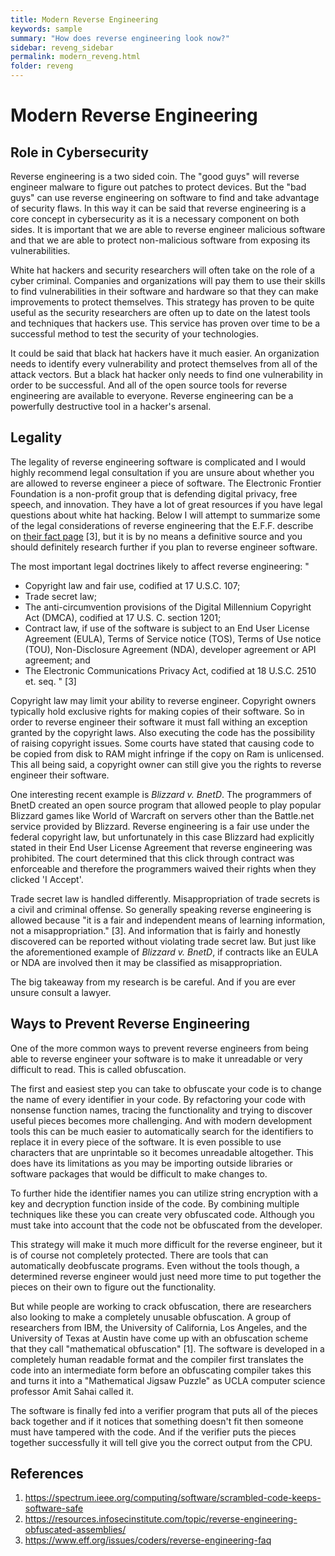 ```yaml
---
title: Modern Reverse Engineering
keywords: sample
summary: "How does reverse engineering look now?"
sidebar: reveng_sidebar
permalink: modern_reveng.html
folder: reveng
---
```

# Modern Reverse Engineering


## Role in Cybersecurity
Reverse engineering is a two sided coin. The "good guys" will reverse engineer malware to figure out patches to protect devices. But the "bad guys" can use reverse engineering on software to find and take advantage of security flaws. In this way it can be said that reverse engineering is a core concept in cybersecurity as it is a necessary component on both sides. It is important that we are able to reverse engineer malicious software and that we are able to protect non-malicious software from exposing its vulnerabilities.

White hat hackers and security researchers will often take on the role of a cyber criminal. Companies and organizations will pay them to use their skills to find vulnerabilities in their software and hardware so that they can make improvements to protect themselves. This strategy has proven to be quite useful as the security researchers are often up to date on the latest tools and techniques that hackers use. This service has proven over time to be a successful method to test the security of your technologies.

It could be said that black hat hackers have it much easier. An organization needs to identify every vulnerability and protect themselves from all of the attack vectors. But a black hat hacker only needs to find one vulnerability in order to be successful. And all of the open source tools for reverse engineering are available to everyone. Reverse engineering can be a powerfully destructive tool in a hacker's arsenal.


## Legality
The legality of reverse engineering software is complicated and I would highly recommend legal consultation if you are unsure about whether you are allowed to reverse engineer a piece of software. The Electronic Frontier Foundation is a non-profit group that is defending digital privacy, free speech, and innovation. They have a lot of great resources if you have legal questions about white hat hacking. Below I will attempt to summarize some of the legal considerations of reverse engineering that the E.F.F. describe on [their fact page](https://www.eff.org/issues/coders/reverse-engineering-faq) [3], but it is by no means a definitive source and you should definitely research further if you plan to reverse engineer software.

The most important legal doctrines likely to affect reverse engineering:
"
- Copyright law and fair use, codified at 17 U.S.C. 107;
- Trade secret law;
- The anti-circumvention provisions of the Digital Millennium Copyright Act (DMCA), codified at 17 U.S. C. section 1201;
- Contract law, if use of the software is subject to an End User License Agreement (EULA), Terms of Service notice (TOS), Terms of Use notice (TOU), Non-Disclosure Agreement (NDA), developer agreement or API agreement; and
- The Electronic Communications Privacy Act, codified at 18 U.S.C. 2510 et. seq.
" [3]

Copyright law may limit your ability to reverse engineer. Copyright owners typically hold exclusive rights for making copies of their software. So in order to reverse engineer their software it must fall withing an exception granted by the copyright laws. Also executing the code has the possibility of raising copyright issues. Some courts have stated that causing code to be copied from disk to RAM might infringe if the copy on Ram is unlicensed. This all being said, a copyright owner can still give you the rights to reverse engineer their software.

One interesting recent example is *Blizzard v. BnetD*. The programmers of BnetD created an open source program that allowed people to play popular Blizzard games like World of Warcraft on servers other than the Battle.net service provided by Blizzard. Reverse engineering is a fair use under the federal copyright law, but unfortunately in this case Blizzard had explicitly stated in their End User License Agreement that reverse engineering was prohibited. The court determined that this click through contract was enforceable and therefore the programmers waived their rights when they clicked 'I Accept'.

Trade secret law is handled differently. Misappropriation of trade secrets is a civil and criminal offense. So generally speaking reverse engineering is allowed because "it is a fair and independent means of learning information, not a misappropriation." [3]. And information that is fairly and honestly discovered can be reported without violating trade secret law. But just like the aforementioned example of *Blizzard v. BnetD*, if contracts like an EULA or NDA are involved then it may be classified as misappropriation.

The big takeaway from my research is be careful. And if you are ever unsure consult a lawyer.



## Ways to Prevent Reverse Engineering
One of the more common ways to prevent reverse engineers from being able to reverse engineer your software is to make it unreadable or very difficult to read. This is called obfuscation.

The first and easiest step you can take to obfuscate your code is to change the name of every identifier in your code. By refactoring your code with nonsense function names, tracing the functionality and trying to discover useful pieces becomes more challenging. And with modern development tools this can be much easier to automatically search for the identifiers to replace it in every piece of the software. It is even possible to use characters that are unprintable so it becomes unreadable altogether. This does have its limitations as you may be importing outside libraries or software packages that would be difficult to make changes to.

To further hide the identifier names you can utilize string encryption with a key and decryption function inside of the code. By combining multiple techniques like these you can create very obfuscated code. Although you must take into account that the code not be obfuscated from the developer.

This strategy will make it much more difficult for the reverse engineer, but it is of course not completely protected. There are tools that can automatically deobfuscate programs. Even without the tools though, a determined reverse engineer would just need more time to put together the pieces on their own to figure out the functionality.

But while people are working to crack obfuscation, there are researchers also looking to make a completely unusable obfuscation. A group of researchers from IBM, the University of California, Los Angeles, and the University of Texas at Austin have come up with an obfuscation scheme that they call "mathematical obfuscation" [1]. The software is developed in a completely human readable format and the compiler first translates the code into an intermediate form before an obfuscating compiler takes this and turns it into a "Mathematical Jigsaw Puzzle" as UCLA computer science professor Amit Sahai called it.

The software is finally fed into a verifier program that puts all of the pieces back together and if it notices that something doesn't fit then someone must have tampered with the code. And if the verifier puts the pieces together successfully it will tell give you the correct output from the CPU.


## References
1. https://spectrum.ieee.org/computing/software/scrambled-code-keeps-software-safe
2. https://resources.infosecinstitute.com/topic/reverse-engineering-obfuscated-assemblies/
3. https://www.eff.org/issues/coders/reverse-engineering-faq
